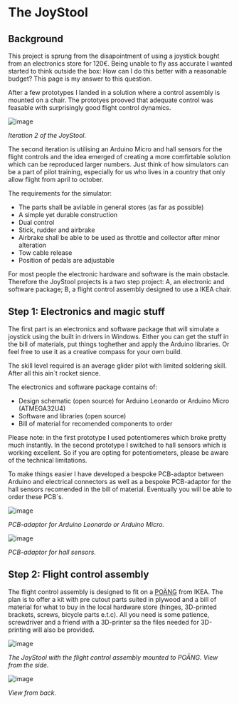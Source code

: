 # The JoyStool

## Background

This project is sprung from the disapointment of using a joystick bought from an electronics store for 120€. Being unable to fly ass accurate I wanted started to think outside the box: How can I do this better with a reasonable budget? This page is my answer to this question. 

After a few prototypes I landed in a solution where a control assembly is mounted on a chair. The prototyes prooved that adequate control was feasable with surprisingly good flight control dynamics. 

![image](https://github.com/speedbird620/JoyStool/assets/50543575/214895bf-fdc9-41e7-b973-d6968128a447)

_Iteration 2 of the JoyStool._

The second iteration is utilising an Arduino Micro and hall sensors for the flight controls and the idea emerged of creating a more comfirtable solution which can be reproduced larger numbers. Just think of how simulators can be a part of pilot training, especially for us who lives in a country that only allow flight from april to october. 

The requirements for the simulator:
 - The parts shall be avilable in general stores (as far as possible)
 - A simple yet durable construction
 - Dual control
 - Stick, rudder and airbrake
 - Airbrake shall be able to be used as throttle and collector after minor alteration
 - Tow cable release
 - Position of pedals are adjustable

For most people the electronic hardware and software is the main obstacle. Therefore the JoyStool projects is a two step project: A, an electronic and software package; B, a flight control assembly designed to use a IKEA chair.

## Step 1: Electronics and magic stuff

The first part is an electronics and software package that will simulate a joystick using the built in drivers in Windows. Either you can get the stuff in the bill of materials, put things toghether and apply the Arduino libraries. Or feel free to use it as a creative compass for your own build.

The skill level required is an average glider pilot with limited soldering skill. After all this ain´t rocket sience. 

The electronics and software package contains of:
 - Design schematic (open source) for Arduino Leonardo or Arduino Micro (ATMEGA32U4)
 - Software and libraries (open source)
 - Bill of material for recomended components to order

Please note: in the first prototype I used potentiomeres which broke pretty much instantly. In the second prototype I switched to hall sensors which is working excellent. So if you are opting for potentiometers, please be aware of the technical limitations.

To make things easier I have developed a bespoke PCB-adaptor between Arduino and electrical connectors as well as a bespoke PCB-adaptor for the hall sensors recomended in the bill of material. Eventually you will be able to order these PCB´s. 

![image](https://github.com/speedbird620/JoyStool/assets/50543575/a8166cdc-2423-4460-81cd-4b2bcd056d11)

_PCB-adaptor for Arduino Leonardo or Arduino Micro._

![image](https://github.com/speedbird620/JoyStool/assets/50543575/d1bd2dae-a71d-4847-858a-a8d55bbca9c7)

_PCB-adaptor for hall sensors._

## Step 2: Flight control assembly

The flight control assembly is designed to fit on a [POÄNG](https://www.ikea.com/se/sv/cat/poaeng-serie-07472/) from IKEA. The plan is to offer a kit with pre cutout parts suited in plywood and a bill of material for what to buy in the local hardware store (hinges, 3D-printed brackets, screws, bicycle parts e.t.c). All you need is some patience, screwdriver and a friend with a 3D-printer sa the files needed for 3D-printing will also be provided.

![image](https://github.com/speedbird620/JoyStool/assets/50543575/287bdebb-bac8-4201-b6a1-f34896845bf7)

_The JoyStool with the flight control assembly mounted to POÄNG. View from the side._

![image](https://github.com/speedbird620/JoyStool/assets/50543575/deb65812-16e1-408d-839f-00e0176702fd)

_View from back._



